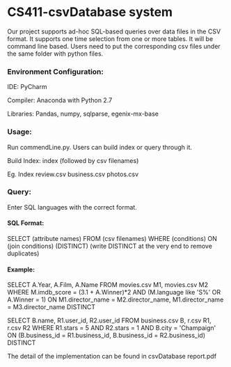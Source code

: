 # CS411-csvDatabase system

Our project supports ad-hoc SQL-based queries over data files in the CSV format. It supports one time selection from one or more tables. It will be command line based. Users need to put the corresponding csv files under the same folder with python files. 

### Environment Configuration:

IDE: PyCharm

Compiler: Anaconda with Python 2.7

Libraries: Pandas, numpy, sqlparse, egenix-mx-base


### Usage: 

Run commendLine.py. Users can build index or query through it.

Build Index: index (followed by csv filenames)

Eg. Index review.csv business.csv photos.csv

### Query:

Enter SQL languages with the correct format.

#### SQL Format: 

SELECT (attribute names) FROM (csv filenames) WHERE (conditions) ON (join conditions) (DISTINCT)
(write DISTINCT at the very end to remove duplicates)

#### Example:

SELECT A.Year, A.Film, A.Name FROM movies.csv M1, movies.csv M2 WHERE  M.imdb_score = (3.1 + A.Winner)*2 AND (M.language like 'S%' OR A.Winner = 1) ON M1.director_name = M2.director_name, M1.director_name = M3.director_name DISTINCT

SELECT B.name, R1.user_id, R2.user_id FROM business.csv B, r.csv R1, r.csv R2 WHERE R1.stars = 5 AND R2.stars = 1 AND B.city = 'Champaign' ON (B.business_id = R1.business_id, B.business_id = R2.business_id) DISTINCT

The detail of the implementation can be found in csvDatabase report.pdf
